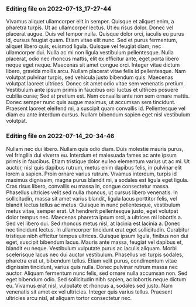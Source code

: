 

### Editing file on 2022-07-13_17-27-44

Vivamus aliquet ullamcorper elit in semper. Quisque et aliquet enim, a pharetra turpis. Ut ac ullamcorper lectus. Ut eu risus dolor. Donec vel placerat augue. Duis vel tempor nulla. Quisque dolor orci, iaculis eu purus id, cursus feugiat quam. Etiam vitae elit nunc. Sed et purus fermentum, aliquet libero quis, euismod ligula. Quisque vel feugiat diam, nec ullamcorper dui. Nulla ac mi non ligula vestibulum pellentesque.
Nulla placerat, odio nec rhoncus mattis, elit ex efficitur ante, eget porta libero neque eget neque. Maecenas sit amet congue orci. Integer vitae dictum libero, gravida mollis arcu. Nullam placerat vitae felis id pellentesque. Nam volutpat pulvinar turpis, sed vehicula justo bibendum quis. Maecenas volutpat laoreet ultrices. Donec sit amet odio vitae sem venenatis pretium. Vestibulum ante ipsum primis in faucibus orci luctus et ultrices posuere cubilia curae; Sed at pretium est. Nam convallis ante non sem ornare mattis. Donec semper nunc quis augue maximus, ut accumsan sem tincidunt. Praesent laoreet eleifend mi, a suscipit quam convallis id. Pellentesque vel diam eu ante interdum cursus. Nullam bibendum sapien eget nisl vestibulum volutpat.




### Editing file on 2022-07-14_20-34-46

Nullam nec dui libero. Nullam quis odio diam. Duis molestie mauris purus, vel fringilla dui viverra eu. Interdum et malesuada fames ac ante ipsum primis in faucibus. Etiam tristique dolor eu leo elementum varius ut ac mi. Ut auctor, nisl quis dapibus rutrum, metus enim dapibus felis, in pulvinar elit lorem a sapien. Proin ornare varius rutrum.
Vivamus interdum, turpis id maximus dignissim, magna purus blandit mi, a sodales est ligula eget ligula. Cras risus libero, convallis eu massa in, congue consectetur massa. Phasellus ultricies velit sed nulla rhoncus, ut cursus libero venenatis. In sollicitudin, massa sit amet varius blandit, ligula lacus porttitor felis, vel blandit lectus tellus ac metus. Quisque in nunc pellentesque, vestibulum metus vitae, semper erat. Ut hendrerit pellentesque justo, eget volutpat dolor tempus nec. Maecenas pharetra ipsum orci, a ultrices mi lobortis a. Sed vel libero dui. Sed rhoncus metus nisl, at lacinia est lacinia a. Donec nec tincidunt lectus. In ullamcorper tincidunt erat eget sollicitudin.
Curabitur tristique nibh efficitur tempus ultrices. Quisque ipsum ligula, finibus non dui eget, suscipit bibendum lacus. Mauris ante massa, feugiat vel dapibus et, blandit eu neque. Vestibulum vulputate purus ac iaculis aliquam. Morbi scelerisque lacus nec dui auctor vestibulum. Phasellus vel turpis sodales, pharetra erat ut, bibendum tellus. Etiam velit purus, condimentum vitae dignissim tincidunt, varius quis nulla. Donec pulvinar rutrum massa nec auctor. Aliquam fermentum nunc felis, sed ornare nulla accumsan non. Sed eget bibendum odio. Sed sollicitudin nibh sapien, ac lobortis neque dictum eu. Vivamus erat nisl, vulputate et rhoncus a, sodales sed justo. Nam venenatis sit amet ex vel ultricies. Integer quis varius tellus. Praesent ultricies arcu nisl, at aliquam tortor consectetur nec.


